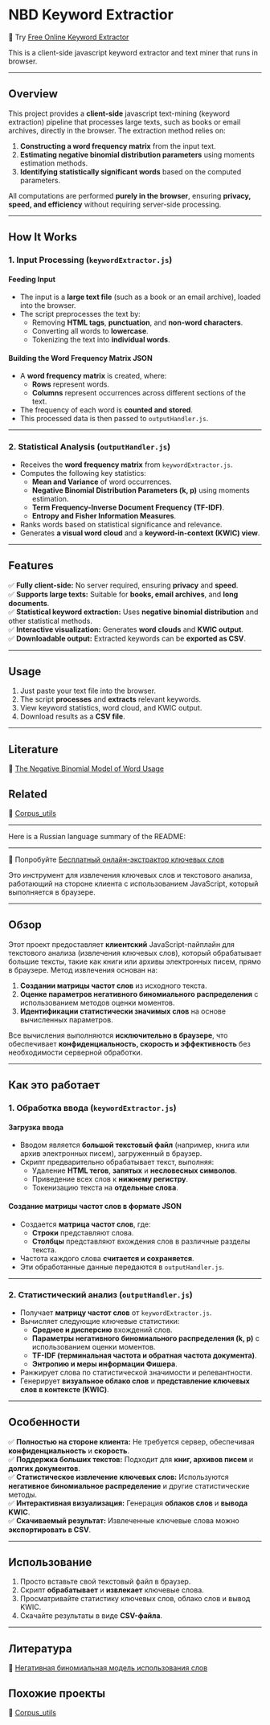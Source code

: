 # NBD Keyword Extractior

🔗 Try [Free Online Keyword Extractor](https://textvisualization.app/free-online-keyword-extractor/) 

This is a client-side javascript keyword extractor and text miner that runs in browser.

---

## Overview
This project provides a **client-side** javascript text-mining (keyword extraction) pipeline that processes large texts, such as books or email archives, directly in the browser. The extraction method relies on:

1. **Constructing a word frequency matrix** from the input text.
2. **Estimating negative binomial distribution parameters** using moments estimation methods.
3. **Identifying statistically significant words** based on the computed parameters.

All computations are performed **purely in the browser**, ensuring **privacy, speed, and efficiency** without requiring server-side processing.

---

## How It Works
### **1. Input Processing (`keywordExtractor.js`)**
#### **Feeding Input**
- The input is a **large text file** (such as a book or an email archive), loaded into the browser.
- The script preprocesses the text by:
  - Removing **HTML tags**, **punctuation**, and **non-word characters**.
  - Converting all words to **lowercase**.
  - Tokenizing the text into **individual words**.

#### **Building the Word Frequency Matrix JSON**
- A **word frequency matrix** is created, where:
  - **Rows** represent words.
  - **Columns** represent occurrences across different sections of the text.
- The frequency of each word is **counted and stored**.
- This processed data is then passed to `outputHandler.js`.

---

### **2. Statistical Analysis (`outputHandler.js`)**
- Receives the **word frequency matrix** from `keywordExtractor.js`.
- Computes the following key statistics:
  - **Mean and Variance** of word occurrences.
  - **Negative Binomial Distribution Parameters (k, p)** using moments estimation.
  - **Term Frequency-Inverse Document Frequency (TF-IDF)**.
  - **Entropy and Fisher Information Measures**.
- Ranks words based on statistical significance and relevance.
- Generates **a visual word cloud** and a **keyword-in-context (KWIC) view**.

---

## Features
✅ **Fully client-side:** No server required, ensuring **privacy** and **speed**.  
✅ **Supports large texts:** Suitable for **books, email archives**, and **long documents**.  
✅ **Statistical keyword extraction:** Uses **negative binomial distribution** and other statistical methods.  
✅ **Interactive visualization:** Generates **word clouds** and **KWIC output**.  
✅ **Downloadable output:** Extracted keywords can be **exported as CSV**.  

---

## Usage
1. Just paste your text file into the browser.
2. The script **processes** and **extracts** relevant keywords.
3. View keyword statistics, word cloud, and KWIC output.
4. Download results as a **CSV file**.

---

## Literature

🔗 [The Negative Binomial Model of Word Usage](https://www.researchgate.net/publication/290273731_The_negative_binomial_model_of_word_usage)

## Related

🔗 [Corpus_utils](https://github.com/roverbird/corpus_utils)

---
Here is a Russian language summary of the README:

---

🔗 Попробуйте [Бесплатный онлайн-экстрактор ключевых слов](https://textvisualization.app/free-online-keyword-extractor/)

Это инструмент для извлечения ключевых слов и текстового анализа, работающий на стороне клиента с использованием JavaScript, который выполняется в браузере.

---

## Обзор
Этот проект предоставляет **клиентский** JavaScript-пайплайн для текстового анализа (извлечения ключевых слов), который обрабатывает большие тексты, такие как книги или архивы электронных писем, прямо в браузере. Метод извлечения основан на:

1. **Создании матрицы частот слов** из исходного текста.
2. **Оценке параметров негативного биномиального распределения** с использованием методов оценки моментов.
3. **Идентификации статистически значимых слов** на основе вычисленных параметров.

Все вычисления выполняются **исключительно в браузере**, что обеспечивает **конфиденциальность, скорость и эффективность** без необходимости серверной обработки.

---

## Как это работает
### **1. Обработка ввода (`keywordExtractor.js`)**
#### **Загрузка ввода**
- Вводом является **большой текстовый файл** (например, книга или архив электронных писем), загруженный в браузер.
- Скрипт предварительно обрабатывает текст, выполняя:
  - Удаление **HTML тегов**, **запятых** и **несловесных символов**.
  - Приведение всех слов к **нижнему регистру**.
  - Токенизацию текста на **отдельные слова**.

#### **Создание матрицы частот слов в формате JSON**
- Создается **матрица частот слов**, где:
  - **Строки** представляют слова.
  - **Столбцы** представляют вхождения слов в различные разделы текста.
- Частота каждого слова **считается и сохраняется**.
- Эти обработанные данные передаются в `outputHandler.js`.

---

### **2. Статистический анализ (`outputHandler.js`)**
- Получает **матрицу частот слов** от `keywordExtractor.js`.
- Вычисляет следующие ключевые статистики:
  - **Среднее и дисперсию** вхождений слов.
  - **Параметры негативного биномиального распределения (k, p)** с использованием оценки моментов.
  - **TF-IDF (терминальная частота и обратная частота документа)**.
  - **Энтропию и меры информации Фишера**.
- Ранжирует слова по статистической значимости и релевантности.
- Генерирует **визуальное облако слов** и **представление ключевых слов в контексте (KWIC)**.

---

## Особенности
✅ **Полностью на стороне клиента:** Не требуется сервер, обеспечивая **конфиденциальность** и **скорость**.  
✅ **Поддержка больших текстов:** Подходит для **книг, архивов писем** и **долгих документов**.  
✅ **Статистическое извлечение ключевых слов:** Используются **негативное биномиальное распределение** и другие статистические методы.  
✅ **Интерактивная визуализация:** Генерация **облаков слов** и **вывода KWIC**.  
✅ **Скачиваемый результат:** Извлеченные ключевые слова можно **экспортировать в CSV**.  

---

## Использование
1. Просто вставьте свой текстовый файл в браузер.
2. Скрипт **обрабатывает** и **извлекает** ключевые слова.
3. Просматривайте статистику ключевых слов, облако слов и вывод KWIC.
4. Скачайте результаты в виде **CSV-файла**.

---

## Литература

🔗 [Негативная биномиальная модель использования слов](https://www.researchgate.net/publication/290273731_The_negative_binomial_model_of_word_usage)

## Похожие проекты

🔗 [Corpus_utils](https://github.com/roverbird/corpus_utils)


